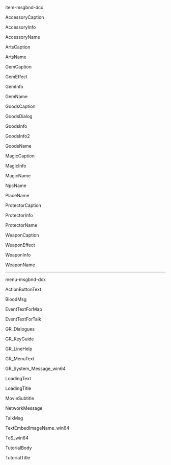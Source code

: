 item-msgbnd-dcx

  AccessoryCaption
  
  AccessoryInfo
  
  AccessoryName
  
  ArtsCaption
  
  ArtsName
  
  GemCaption
  
  GemEffect
  
  GemInfo
  
  GemName
  
  GoodsCaption
  
  GoodsDialog

  GoodsInfo
  
  GoodsInfo2
  
  GoodsName
  
  MagicCaption
  
  MagicInfo
  
  MagicName
  
  NpcName
  
  PlaceName
  
  ProtectorCaption
  
  ProtectorInfo
  
  ProtectorName
  
  WeaponCaption
  
  WeaponEffect
  
  WeaponInfo
  
  WeaponName
  
  ---

menu-msgbnd-dcx

  ActionButtonText
  
  BloodMsg
  
  EventTextForMap
  
  EventTextForTalk
  
  GR_Dialogues
  
  GR_KeyGuide
  
  GR_LineHelp
  
  GR_MenuText
  
  GR_System_Message_win64
  
  LoadingText
  
  LoadingTitle
  
  MovieSubtitle
  
  NetworkMessage
  
  TalkMsg
  
  TextEmbedImageName_win64

  ToS_win64
  
  TutorialBody
  
  TutorialTitle
